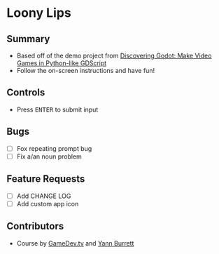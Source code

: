 # Loony Lips

## Summary
- Based off of the demo project from [Discovering Godot: Make Video Games in Python-like GDScript](https://www.udemy.com/share/101WnM/)
- Follow the on-screen instructions and have fun!

## Controls
- Press <kbd>ENTER</kbd> to submit input

## Bugs
- [ ] Fox repeating prompt bug
- [ ] Fix a/an noun problem

## Feature Requests
- [ ] Add CHANGE LOG
- [ ] Add custom app icon

## Contributors
- Course by [GameDev.tv](https://www.gamedev.tv) and [Yann Burrett](https://www.canopy.games)
